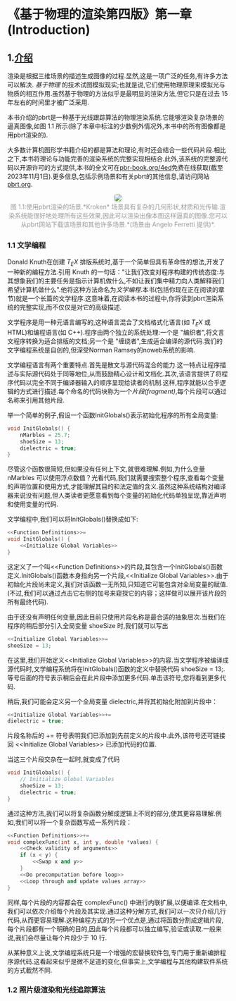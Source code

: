 # 《基于物理的渲染第四版》第一章(Introduction)

## 1.[介绍](https://pbr-book.org/4ed/Introduction#)

渲染是根据三维场景的描述生成图像的过程.显然,这是一项广泛的任务,有许多方法可以解决. *基于物理* 的技术试图模拟现实;也就是说,它们使用物理原理来模拟光与物质的相互作用.虽然基于物理的方法似乎是最明显的渲染方法,但它只是在过去 15 年左右的时间里才被广泛采用.

本书介绍的pbrt是一种基于光线跟踪算法的物理渲染系统.它能够渲染复杂场景的逼真图像,如图 1.1 所示(除了本章中标注的少数例外情况外,本书中的所有图像都是用pbrt渲染的).

大多数计算机图形学书籍介绍的都是算法和理论,有时还会结合一些代码片段.相比之下,本书将理论与功能完善的渲染系统的完整实现相结合.此外,该系统的完整源代码以开源许可的方式提供,本书的全文可在[pbr-book.org/4ed](https://pbr-book.org/4ed)免费在线获取(截至2023年11月1日).更多信息,包括示例场景和有关pbrt的其他信息,请访问网站[pbrt.org](https://pbrt.org/).

<center>
    <img style="border-radius: 0.3125em;
    box-shadow: 0 2px 4px 0 rgba(34,36,38,.12),0 2px 10px 0 rgba(34,36,38,.08);" 
    src="image.png">
    <br>
    <div style="color:orange;
    display: inline-block;
    color: #999;
    padding: 2px;">图 1.1:使用pbrt渲染的场景.*Kroken* 场景具有复杂的几何形状,材质和光传输.渲染系统能很好地处理所有这些效果,因此可以渲染出像本图这样逼真的图像.您可以从pbrt网站下载该场景和其他许多场景.*(场景由 Angelo Ferretti 提供)*.</div>
</center>

### 1.1 文学编程

Donald Knuth在创建 $T_EX$ 排版系统时,基于一个简单但具有革命性的想法,开发了一种新的编程方法.引用 Knuth 的一句话："让我们改变对程序构建的传统态度:与其想象我们的主要任务是指示计算机做什么,不如让我们集中精力向人类解释我们希望计算机做什么".他将这种方法命名为*文学编程*.本书(包括你现在正在阅读的章节)就是一个长篇的文学程序.这意味着,在阅读本书的过程中,你将读到pbrt渲染系统的完整实现,而不仅仅是对它的高级描述.

文学程序是用一种元语言编写的,这种语言混合了文档格式化语言(如 $T_EX$ 或HTML)和编程语言(如 C++).程序由两个独立的系统处理:一个是 "编织者",将文言文程序转换为适合排版的文档;另一个是 "缠绕者",生成适合编译的源代码.我们的文字编程系统是自创的,但深受Norman Ramsey的noweb系统的影响.

文学编程语言有两个重要特点.首先是散文与源代码混合的能力.这一特点让程序描述与实际源代码处于同等地位,从而鼓励精心设计和文档化.其次,该语言提供了将程序代码以完全不同于编译器输入的顺序呈现给读者的机制.这样,程序就能以合乎逻辑的方式进行描述.每个命名的代码块称为一个*片段(fragment)*,每个片段可以通过名称来引用其他片段. 

举一个简单的例子,假设一个函数InitGlobals()表示初始化程序的所有全局变量:
```cpp
void InitGlobals() {
    nMarbles = 25.7;
    shoeSize = 13;
    dielectric = true;
}
```
尽管这个函数很简短,但如果没有任何上下文,就很难理解.例如,为什么变量 nMarbles 可以使用浮点数值？光看代码,我们就需要搜索整个程序,查看每个变量的声明位置和使用方式,才能理解其目的和法定值的含义.虽然这种系统结构对编译器来说没有问题,但人类读者更愿意看到每个变量的初始化代码单独呈现,靠近声明和使用变量的代码.

文学编程中,我们可以将InitGlobals()替换成如下:  
<a id="Function Definitions"></a>
```cpp
<<Function Definitions>>=
void InitGlobals() {
    <<Initialize Global Variables>> 
}
```

这定义了一个叫\<\<Function Definitions\>\>的片段,其包含一个InitGlobals()函数定义.InitGlobals()函数本身指向另一个片段,\<\<Initialize Global Variables\>\>.由于初始化片段尚未定义,我们对该函数一无所知,只知道它可能包含对全局变量的赋值.(不过,我们可以通过点击它右侧的加号来窥探它的内容；这样做可以展开该片段的所有最终代码).

由于还没有声明任何变量,因此目前只使用片段名称是最合适的抽象层次.当我们在程序的稍后部分引入全局变量 shoeSize 时,我们就可以写出
```cpp
<<Initialize Global Variables>>= 
shoeSize = 13;
```

在这里,我们开始定义\<\<Initialize Global Variables\>\>的内容.当文学程序被编译成源代码时,文学编程系统将在InitGlobals()函数的定义中替换代码 shoeSize = 13;.等号后面的符号表示稍后会在此片段中添加更多代码.单击该符号,您将看到更多代码.

稍后,我们可能会定义另一个全局变量 dielectric,并将其初始化附加到片段中：
```cpp
<<Initialize Global Variables>>+= 
dielectric = true;
```
片段名称后的 += 符号表明我们已添加到先前定义的片段中.此外,该符号还可链接回 \<\<Initialize Global Variables\>\> 已添加代码的位置.

当这三个片段交杂在一起时,就变成了代码
```cpp
void InitGlobals() {
    // Initialize Global Variables
    shoeSize = 13;
    dielectric = true;
}
```
通过这种方法,我们可以将复杂函数分解成逻辑上不同的部分,使其更容易理解.例如,我们可以将一个复杂函数写成一系列片段：
```cpp
<<Function Definitions>>+= 
void complexFunc(int x, int y, double *values) {
    <<Check validity of arguments>> 
    if (x < y) {
        <<Swap x and y>> 
    }
    <<Do precomputation before loop>> 
    <<Loop through and update values array>> 
}
```
同样,每个片段的内容都会在 complexFunc() 中进行内联扩展,以便编译.在文档中,我们可以依次介绍每个片段及其实现.通过这种分解方式,我们可以一次只介绍几行代码,从而更容易理解.这种编程方式的另一个优点是,通过将函数分割成逻辑片段,每个片段都有一个明确的目的,因此每个片段都可以独立编写,验证或读取.一般来说,我们会尽量让每个片段少于 10 行.

从某种意义上说,文学编程系统只是一个增强的宏替换软件包,专门用于重新编排程序源代码.这看起来似乎是微不足道的变化,但事实上,文学编程与其他构建软件系统的方式截然不同.

### 1.2 照片级渲染和光线追踪算法

